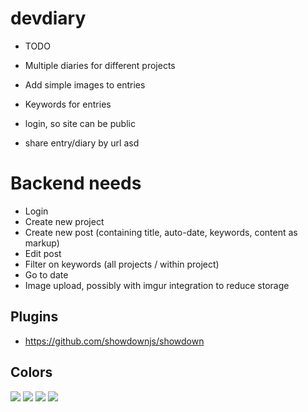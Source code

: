 # devdiary

- TODO
- Multiple diaries for different projects
- Add simple images to entries
- Keywords for entries

- login, so site can be public
- share entry/diary by url
asd

# Backend needs
- Login
- Create new project
- Create new post (containing title, auto-date, keywords, content as markup)
- Edit post
- Filter on keywords (all projects / within project)
- Go to date
- Image upload, possibly with imgur integration to reduce storage

## Plugins

- https://github.com/showdownjs/showdown

## Colors

<img src="https://dummyimage.com/360x100/a9a9a9/ffffff.png&text=Carbon+0xA9A9A9"></img>
<img src="https://dummyimage.com/360x100/caebf2/635363.png&text=Sky+0xCAEBF2"></img>
<img src="https://dummyimage.com/360x100/ff3b3e/ffffff.png&text=Watermelon+0xFF3B3F"></img>
<img src="https://dummyimage.com/360x100/efefef/635463.png&text=Neutral+0xEFEFEF"></img>
